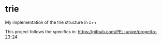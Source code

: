 # trie
My implementation of the trie structure in c++

This project follows the specifics in: https://github.com/PEL-unive/progetto-23-24
